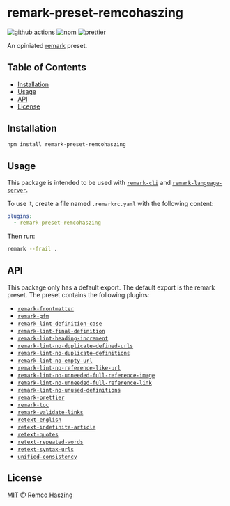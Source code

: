 # remark-preset-remcohaszing

[![github actions](https://github.com/remcohaszing/remark-preset-remcohaszing/actions/workflows/ci.yaml/badge.svg)](https://github.com/remcohaszing/remark-preset-remcohaszing/actions/workflows/ci.yaml)
[![npm](https://img.shields.io/npm/v/remark-preset-remcohaszing)](https://www.npmjs.com/package/remark-preset-remcohaszing)
[![prettier](https://img.shields.io/badge/code_style-prettier-ff69b4.svg)](https://prettier.io)

An opiniated [remark](https://remark.js.org) preset.

## Table of Contents

- [Installation](#installation)
- [Usage](#usage)
- [API](#api)
- [License](#license)

## Installation

```sh
npm install remark-preset-remcohaszing
```

## Usage

This package is intended to be used with
[`remark-cli`](https://github.com/remarkjs/remark/tree/main/packages/remark-cli) and
[`remark-language-server`](https://github.com/remarkjs/remark-language-server).

To use it, create a file named `.remarkrc.yaml` with the following content:

```yaml
plugins:
  - remark-preset-remcohaszing
```

Then run:

```sh
remark --frail .
```

## API

This package only has a default export. The default export is the remark preset. The preset contains
the following plugins:

- [`remark-frontmatter`](https://github.com/remarkjs/remark-frontmatter)
- [`remark-gfm`](https://github.com/remarkjs/remark-gfm)
- [`remark-lint-definition-case`](https://github.com/remarkjs/remark-lint/tree/HEAD/packages/remark-lint-definition-case)
- [`remark-lint-final-definition`](https://github.com/remarkjs/remark-lint/tree/HEAD/packages/remark-lint-final-definition)
- [`remark-lint-heading-increment`](https://github.com/remarkjs/remark-lint/tree/HEAD/packages/remark-lint-heading-increment)
- [`remark-lint-no-duplicate-defined-urls`](https://github.com/remarkjs/remark-lint/tree/HEAD/packages/remark-lint-no-duplicate-defined-urls)
- [`remark-lint-no-duplicate-definitions`](https://github.com/remarkjs/remark-lint/tree/HEAD/packages/remark-lint-no-duplicate-definitions)
- [`remark-lint-no-empty-url`](https://github.com/remarkjs/remark-lint/tree/HEAD/packages/remark-lint-no-empty-url)
- [`remark-lint-no-reference-like-url`](https://github.com/remarkjs/remark-lint/tree/HEAD/packages/remark-lint-no-reference-like-url)
- [`remark-lint-no-unneeded-full-reference-image`](https://github.com/remarkjs/remark-lint/tree/HEAD/packages/remark-lint-no-unneeded-full-reference-image)
- [`remark-lint-no-unneeded-full-reference-link`](https://github.com/remarkjs/remark-lint/tree/HEAD/packages/remark-lint-no-unneeded-full-reference-link)
- [`remark-lint-no-unused-definitions`](https://github.com/remarkjs/remark-lint/tree/HEAD/packages/remark-lint-no-unused-definitions)
- [`remark-prettier`](https://github.com/remcohaszing/remark-prettier)
- [`remark-toc`](https://github.com/remarkjs/remark-toc)
- [`remark-validate-links`](https://github.com/remarkjs/remark-validate-links)
- [`retext-english`](https://github.com/retextjs/retext/tree/main/packages/retext-english)
- [`retext-indefinite-article`](https://github.com/retextjs/retext-indefinite-article)
- [`retext-quotes`](https://github.com/retextjs/retext-quotes)
- [`retext-repeated-words`](https://github.com/retextjs/retext-repeated-words)
- [`retext-syntax-urls`](https://github.com/retextjs/retext-syntax-urls)
- [`unified-consistency`](https://github.com/remcohaszing/unified-consistency)

## License

[MIT](LICENSE.md) @ [Remco Haszing](https://github.com/remcohaszing)
